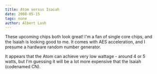 ```yaml
---
title: Atom versus Isaiah
date: 2008-05-15
tags: none
author: Albert Lash
---
```

These upcoming chips both look great! I'm a fan of single core chips, and the Isaiah is looking good to me. It comes with AES acceleration, and I presume a hardware random number generator.

It appears that the Atom can achieve very low wattage - around 4 or 5 watts, but I'm guessing it will be a lot more expensive that the Isaiah (codenamed CN).


